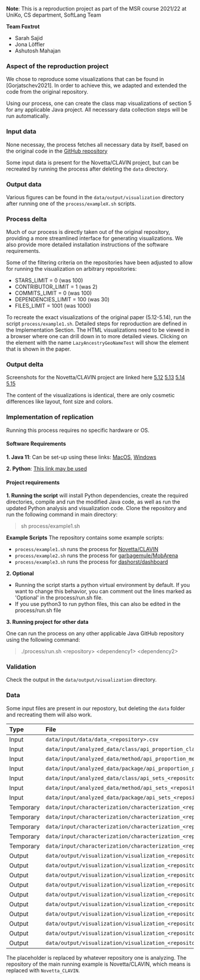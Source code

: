 **Note**: This is a reproduction project as part of the MSR course 2021/22 at UniKo, CS department, SoftLang Team

**Team Foxtrot**
- Sarah Sajid
- Jona Löffler
- Ashutosh Mahajan

### **Aspect of the reproduction project**
We chose to reproduce some visualizations that can be found in
[Gorjatschev2021]. In order to achieve this, we adapted and extended the code
from the original repository.

Using our process, one can create the class map visualizations of section 5 for
any applicable Java project. All necessary data collection steps will be run
automatically.

### **Input data**
None necessay, the process fetches all necessary data by itself, based on the
original code in the [GitHub
repository](https://github.com/gorjatschev/applying-apis)

Some input data is present for the Novetta/CLAVIN project, but can be recreated
by running the process after deleting the `data` directory.

### **Output data**
Various figures can be found in the `data/output/visualization` directory after
running one of the `process/exampleX.sh` scripts.

### **Process delta**
Much of our process is directly taken out of the original repository, providing
a more streamlined interface for generating visualizations. We also provide more
detailed installation instructions of the software requirements.

Some of the filtering criteria on the repositories have been adjusted to allow
for running the visualization on arbitrary repositories:
- STARS\_LIMIT = 0 (was 100)
- CONTRIBUTOR\_LIMIT = 1 (was 2)
- COMMITS\_LIMIT = 0 (was 100)
- DEPENDENCIES\_LIMIT = 100 (was 30)
- FILES\_LIMIT = 1001 (was 1000)

To recreate the exact visualizations of the original paper (5.12-5.14), run the
script `process/example1.sh`. Detailed steps for reproduction are defined in the Implementation Section. The HTML visualizations need to be viewed in a
browser where one can drill down in to more detailed views. Clicking on the
element with the name `LazyAncestryGeoNameTest` will show the element that is
shown in the paper.

### **Output delta**
Screenshots for the Novetta/CLAVIN project are linked here
[5.12](data/output/visualiation/512.png)
[5.13](data/output/visualiation/513.png)
[5.14](data/output/visualiation/514.png)
[5.15](data/output/visualiation/515.png)

The content of the visualizations is identical, there are only cosmetic
differences like layout, font size and colors.


### **Implementation of replication**

Running this process requires no specific hardware or OS.

#### **Software Requirements**

**1. Java 11**: Can be set-up using these links: [MacOS](https://docs.oracle.com/en/java/javase/11/install/installation-jdk-macos.html#GUID-2FE451B0-9572-4E38-A1A5-568B77B146DE), [Windows](https://docs.oracle.com/en/java/javase/11/install/installation-jdk-microsoft-windows-platforms.html#GUID-C11500A9-252C-46FE-BB17-FC5A9528EAEB)

**2. Python**: [This link may be used](https://python.land/installing-python)


#### **Project requirements**

**1. Running the script** will install Python dependencies, create the required directories, compile and run the modified Java code, as well as run the
updated Python analysis and visualization code. Clone the repository and run the following command in main directory:
> sh process/example1.sh

**Example Scripts**
The repository contains some example scripts:
- `process/example1.sh` runs the process for [Novetta/CLAVIN](https://github.com/Novetta/CLAVIN)
- `process/example2.sh` runs the process for [garbagemule/MobArena](https://github.com/garbagemule/MobArena)
- `process/example3.sh` runs the process for [dashorst/dashboard](https://github.com/dashorst/dashboard)

**2. Optional**
- Running the script starts a python virtual environment by default. If you want to change this behavior, you can comment out the lines marked as 'Optional' in the process/run.sh file.
- If you use python3 to run python files, this can also be edited in the process/run.sh file

**3. Running project for other data**

One can run the process on any other applicable Java GitHub repository using the
following command:

> ./process/run.sh \<repository\> \<dependency1\> \<dependency2\>


### **Validation**
Check the output in the `data/output/visualization` directory.


### **Data**
Some input files are present in our repostory, but deleting the `data` folder
and recreating them will also work.

| Type      | File                                                                                           |
|:--------- |:---------------------------------------------------------------------------------------------- |
| Input     | `data/input/data/data_<repository>.csv`                                                        |
| Input     | `data/input/analyzed_data/class/api_proportion_class_<repository>.csv`                         |
| Input     | `data/input/analyzed_data/method/api_proportion_method<repository>.csv`                        |
| Input     | `data/input/analyzed_data/package/api_proportion_package<repository>.csv`                      |
| Input     | `data/input/analyzed_data/class/api_sets_<repository>.csv`                                     |
| Input     | `data/input/analyzed_data/method/api_sets_<repository>.csv`                                    |
| Input     | `data/input/analyzed_data/package/api_sets_<repository>.csv`                                   |
| Temporary | `data/input/characterization/characterization_<repository>_api.csv`                            |
| Temporary | `data/input/characterization/characterization_<repository>_mcrCategories.csv`                  |
| Temporary | `data/input/characterization/characterization_<repository>_mcrCategories_with_dep.csv`         |
| Temporary | `data/input/characterization/characterization_<repository>_mcrTags.csv`                        |
| Temporary | `data/input/characterization/characterization_<repository>_mcrTags_with_dep.csv`               |
| Output    | `data/output/visualization/visualization_<repository>_method_api.html`                         |
| Output    | `data/output/visualization/visualization_<repository>_method_api.pdf`                          |
| Output    | `data/output/visualization/visualization_<repository>_method_mcrCategories.html`               |
| Output    | `data/output/visualization/visualization_<repository>_method_mcrCategories.pdf`                |
| Output    | `data/output/visualization/visualization_<repository>_method_mcrCategories_with_dep.html`      |
| Output    | `data/output/visualization/visualization_<repository>_method_mcrCategories_with_dep.pdf`       |
| Output    | `data/output/visualization/visualization_<repository>_method_mcrTags.html`                     |
| Output    | `data/output/visualization/visualization_<repository>_method_mcrTags.pdf`                      |
| Output    | `data/output/visualization/visualization_<repository>_method_mcrTags_with_dep.html`            |
| Output    | `data/output/visualization/visualization_<repository>_method_mcrTags_with_dep.pdf`             |

The placeholder <repository> is replaced by whatever repository one is analyzing.
The repository of the main running example is Novetta/CLAVIN, which means
<placeholder> is replaced with `Novetta_CLAVIN`.
